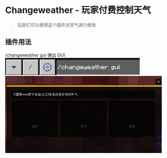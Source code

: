 # Changeweather - 玩家付费控制天气

> 玩家们可以使用这个插件对天气进行修改

## 插件用法

/changeweather gui 弹出 GUI
![alt text](/public/11.png)
![alt text](/public/11-2.png)
